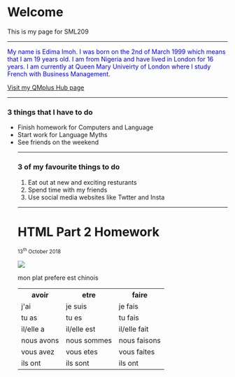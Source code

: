 <h1>Welcome</h1>
<p>This is my page for SML209</P>
<hr>

<p style="color:blue;"> My name is Edima Imoh. I was born on the 2nd of March 1999 which means that I am 19 years old. I am from Nigeria and have lived in London for 16 years. I am currently at Queen Mary Univeirty of London where I study French with Business Management. </p> 

<a href="https://qmplus.qmul.ac.uk/course/view.php?id=741"> Visit my QMplus Hub page</a>
<hr>
  
<h3>3 things that I have to do </h3>
<ul><li>Finish homework for Computers and Language </li> <li> Start work for Language Myths </li> <li>See friends on the weekend </li>
<hr>
  
<h3>3 of my favourite things to do </h3>
<ol><li>Eat out at new and exciting resturants </li> <li>Spend time with my friends </li> <li>Use social media websites like Twtter and Insta </li> </ol>
<hr>

<h1>HTML Part 2 Homework</h1>

<sup>13<sup>th</sup> October 2018</sup>

<img src="https://photos.smugmug.com/States/South-Carolina/South-Carolina/i-bKvnCGh/0/9b19abb1/L/Another%20View%20of%20Pretty%20Place-L.jpg">

<table>
  <tr><th>avoir</th><th>etre</th><th>faire</th></tr>
  <tr><td>j'ai</td><td>je suis</td><td>je fais</td></tr>
  <tr><td>tu as</td><td>tu es</td><td>tu fais</td></tr>
  <tr><td>il/elle a</td><td>il/elle est</td><td>il/elle fait</td></tr>
  <tr><td>nous avons</td><td>nous sommes</td><td>nous faisons</td></tr>
  <tr><td>vous avez</td><td>vous etes</td><td>vous faites</td></tr>
  <tr><td>ils ont</td><td>ils sont</td><td>ils ont</td></tr>
  
  <p <lang="fr">mon plat prefere est chinois</p> 
